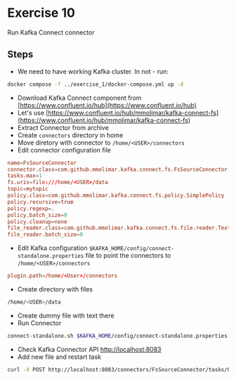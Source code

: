 # Exercise 10

Run Kafka Connect connector

## Steps

* We need to have working Kafka cluster. In not - run:

```sh
docker compose -f ../exercise_1/docker-compose.yml up -d
```

* Download Kafka Connect component from [https://www.confluent.io/hub](https://www.confluent.io/hub)
* Let's use [https://www.confluent.io/hub/mmolimar/kafka-connect-fs](https://www.confluent.io/hub/mmolimar/kafka-connect-fs)
* Extract Connector from archive
* Create `connectors` directory in home
* Move diretory with connector to `/home/<USER>/connectors`
* Edit connector configuration file

```conf
name=FsSourceConnector
connector.class=com.github.mmolimar.kafka.connect.fs.FsSourceConnector
tasks.max=1
fs.uris=file:///home/<USER>/data
topic=mytopic
policy.class=com.github.mmolimar.kafka.connect.fs.policy.SimplePolicy
policy.recursive=true
policy.regexp=.
policy.batch_size=0
policy.cleanup=none
file_reader.class=com.github.mmolimar.kafka.connect.fs.file.reader.TextFileReader
file_reader.batch_size=0
```

* Edit Kafka configuration `$KAFKA_HOME/config/connect-standalone.properties` file to point the connectors to `/home/<USER>/connectors`

```conf
plugin.path=/home/<User>/connectors
```

* Create directory with files

```sh
/home/<USER>/data
```

* Create dummy file with text there
* Run Connector

```sh
connect-standalone.sh $KAFKA_HOME/config/connect-standalone.properties etc/kafka-connect-fs.properties
```

* Check Kafka Connector API [http://localhost:8083](http://localhost:8083)
* Add new file and restart task

```sh
curl -X POST http://localhost:8083/connectors/FsSourceConnector/tasks/0/restart | jq .
```
